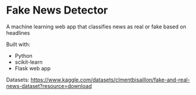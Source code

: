 # Fake News Detector

A machine learning web app that classifies news as real or fake based on headlines

Built with:
- Python
- scikit-learn
- Flask web app

Datasets: https://www.kaggle.com/datasets/clmentbisaillon/fake-and-real-news-dataset?resource=download